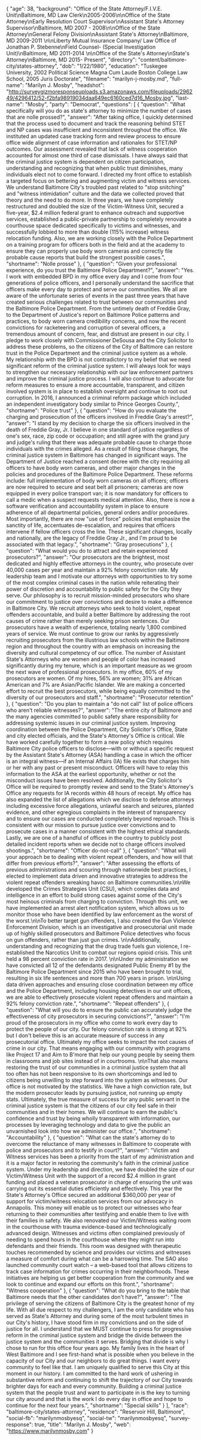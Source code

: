 {
  "age": 38,
  "background": "Office of the State Attorney/F.I.V.E. Unit\nBaltimore, MD Law Clerk\n2005-2006\n\nOffice of the State Attorney\nEarly Resolution Court Supervisor\nAssistant State's Attorney Supervisor\nBaltimore, MD 2007 - 2008\n\nOffice of the State Attorney\nGeneral Felony Division\nAssistant State's Attorney\nBaltimore, MD  2009-2011  \n\nLiberty Mutual Insurance Company/ Law Office of Jonathan P. Stebenne\nField Counsel- (Special Investigation Unit)\nBaltimore, MD  2011-2014  \n\nOffice of the State's Attorney\nState's Attorney\nBaltimore, MD  2015- Present",
  "directory": "content/baltimore-city/states-attorney",
  "dob": "1/22/1980",
  "education": "Tuskegee University, 2002   Political Science  Magna Cum Laude Boston College Law School, 2005  Juris Doctorate",
  "filename": "marilyn-j-mosby.md",
  "full-name": "Marilyn J. Mosby",
  "headshot": "http://surveygizmoresponseuploads.s3.amazonaws.com/fileuploads/296249/4296412/52-f2bfa98919034daa649ec6160ced7d16_Mosby.jpg",
  "last-name": "Mosby",
  "party": "Democrat",
  "questions": [
    {
      "question": "What specifically will you do as state's attorney to minimize the number of cases that are nolle prossed?",
      "answer": "After taking office, I quickly determined that the process used to document and track the reasoning behind STET and NP cases was insufficient and inconsistent throughout the office. We instituted an updated case tracking form and review process to ensure office wide alignment of case information and rationales for STET/NP outcomes.   Our assessment revealed that lack of witness cooperation accounted for almost one third of case dismissals. I have always said that the criminal justice system is dependent on citizen participation, understanding and recognizing that when public trust diminishes, many individuals elect not to come forward.  I directed my front office to establish a targeted focus on bettering and augmenting victim and witness services. We understand Baltimore City's troubled past related to \"stop snitching\" and \"witness intimidation\" culture and the data we collected proved that theory and the need to do more.  In three years, we have completely restructured and doubled the size of the Victim-Witness Unit, secured a five-year, $2.4 million federal grant to enhance outreach and supportive services, established a public-private partnership to completely renovate a courthouse space dedicated specifically to victims and witnesses, and successfully lobbied to more than double (115% increase) witness relocation funding.  Also, we are working closely with the Police Department on a training program for officers both in the field and at the academy to ensure they can properly use body worn cameras and correctly file probable cause reports that build the strongest possible cases.",
      "shortname": "Nolle prosse"
    },
    {
      "question": "Given your professional experience, do you trust the Baltimore Police Department?",
      "answer": "Yes.  I work with embedded BPD in my office every day and I come from four generations of police officers, and I personally understand the sacrifice that officers make every day to protect and serve our communities.    We all are aware of the unfortunate series of events in the past three years that have created serious challenges related to trust between our communities and the Baltimore Police Department. From the untimely death of Freddie Gray, to the Department of Justice's report on Baltimore Police patterns and practices, to body worn camera credibility concerns, and now the recent convictions for racketeering and corruption of several officers, a tremendous amount of concern, fear, and distrust are present in our city. I pledge to work closely with Commissioner DeSousa and the City Solicitor to address these problems, so the citizens of the City of Baltimore can restore trust in the Police Department and the criminal justice system as a whole.  My relationship with the BPD is not contradictory to my belief that we need significant reform of the criminal justice system.  I will always look for ways to strengthen our necessary relationship with our law enforcement partners and improve the criminal justice process. I will also continue to advocate for reform measures to ensure a more accountable, transparent, and citizen involved system is in place to establish oversight and continue to root out corruption. In 2016, I announced a criminal reform package which included an independent investigatory body similar to Prince Georges County.",
      "shortname": "Police trust"
    },
    {
      "question": "How do you evaluate the charging and prosecution of the officers involved in Freddie Gray's arrest?",
      "answer": "I stand by my decision to charge the six officers involved in the death of Freddie Gray, Jr. I believe in one standard of justice regardless of one's sex, race, zip code or occupation; and still agree with the grand jury and judge's ruling that there was adequate probable cause to charge those individuals with the crimes alleged.  As a result of filing those charges, the criminal justice system in Baltimore has changed in significant ways. The Department of Justice reached a consent decree with the city requiring all officers to have body worn cameras, and other major changes in the policies and procedures of the Baltimore Police Department.  These reforms include: full implementation of body worn cameras on all officers; officers are now required to secure and seat belt all prisoners; cameras are now equipped in every police transport van; it is now mandatory for officers to call a medic when a suspect requests medical attention. Also, there is now a software verification and accountability system in place to ensure adherence of all departmental policies, general orders and/or procedures. Most importantly, there are now \"use of force\" policies that emphasize the sanctity of life, accentuates de-escalation, and requires that officers intervene if fellow officers cross the line.  These significant changes, locally and nationally, are the legacy of Freddie Gray Jr., and I'm proud to be associated with that legacy.",
      "shortname": "Gray prosecutions"
    },
    {
      "question": "What would you do to attract and retain experienced prosecutors?",
      "answer": "Our prosecutors are the brightest, most dedicated and highly effective attorneys in the country, who prosecute over 40,000 cases per year and maintain a 92% felony conviction rate.  My leadership team and I motivate our attorneys with opportunities to try some of the most complex criminal cases in the nation while reiterating their power of discretion and accountability to public safety for the City they serve.  Our philosophy is to recruit mission-minded prosecutors who share our commitment to justice over convictions and desire to make a difference in Baltimore City. We recruit attorneys who seek to hold violent, repeat offenders accountable, and build a better Baltimore by addressing the root causes of crime rather than merely seeking prison sentences. Our prosecutors have a wealth of experience, totaling nearly 1,800 combined years of service.  We must continue to grow our ranks by aggressively recruiting prosecutors from the illustrious law schools within the Baltimore region and throughout the country with an emphasis on increasing the diversity and cultural competency of our office.  The number of Assistant State's Attorneys who are women and people of color has increased significantly during my tenure, which is an important measure as we groom the next wave of professional prosecutors. In my office, 60% of my prosecutors are women. Of my hires, 56% are women; 31% are African American and 7% are Asian/Pacific Islander. We are making a concerted effort to recruit the best prosecutors, while being equally committed to the diversity of our prosecutors and staff.",
      "shortname": "Prosecutor retention"
    },
    {
      "question": "Do you plan to maintain a \"do not call\" list of police officers who aren't reliable witnesses?",
      "answer": "The entire city of Baltimore and the many agencies committed to public safety share responsibility for addressing systemic issues in our criminal justice system.  Improving coordination between the Police Department, City Solicitor's Office, State and city elected officials, and the State's Attorney's Office is critical.  We have worked carefully together to form a new policy which requires Baltimore City police officers to disclose—with or without a specific request by the Assistant State's Attorney (ASA) handling a case in which the officer is an integral witness—if an Internal Affairs (IA) file exists that charges him or her with any past or present misconduct. Officers will have to relay this information to the ASA at the earliest opportunity, whether or not the misconduct issues have been resolved.  Additionally, the City Solicitor's Office will be required to promptly review and send to the State's Attorney's Office any requests for IA records within 48 hours of receipt.  My office has also expanded the list of allegations which we disclose to defense attorneys including excessive force allegations, unlawful search and seizures, planted evidence, and other egregious complaints in the interest of transparency and to ensure our cases are conducted completely beyond reproach. This is consistent with our mission to pursue justice over convictions and to prosecute cases in a manner consistent with the highest ethical standards.  Lastly, we are one of a handful of offices in the country to publicly post detailed incident reports when we decide not to charge officers involved shootings.",
      "shortname": "Officer do-not-call"
    },
    {
      "question": "What will your approach be to dealing with violent repeat offenders, and how will that differ from previous efforts?",
      "answer": "After assessing the efforts of previous administrations and scouring through nationwide best practices, I elected to implement data driven and innovative strategies to address the violent repeat offenders wreaking havoc on Baltimore communities.\n\nWe developed the Crimes Strategies Unit (CSU), which compiles data and intelligence in an effort to build strong cases against some of the City's most heinous criminals from charging to conviction. Through this unit, we have implemented an arrest alert notification system, which allows us to monitor those who have been identified by law enforcement as the worst of the worst.\n\nTo better target gun offenders, I also created the Gun Violence Enforcement Division, which is an investigative and prosecutorial unit made up of highly skilled prosecutors and Baltimore Police detectives who focus on gun offenders, rather than just gun crimes. \n\nAdditionally, understanding and recognizing that the drug trade fuels gun violence, I re-established the Narcotics Unit to combat our regions opioid crisis. This unit held a 98 percent conviction rate in 2017. \n\nUnder my administration we have convicted all 12 of the defendants designated Public Enemy #1 by the Baltimore Police Department since 2015 who have been brought to trial, resulting in six life sentences and more than 700 years in prison.  \n\nUsing data driven approaches and ensuring close coordination between my office and the Police Department, including housing detectives in our unit offices, we are able to effectively prosecute violent repeat offenders and maintain a 92% felony conviction rate.",
      "shortname": "Repeat offenders"
    },
    {
      "question": "What will you do to ensure the public can accurately judge the effectiveness of city prosecutors in securing convictions?",
      "answer": "I'm proud of the prosecutors in my office who come to work every day to protect the people of our city.  Our felony conviction rate is strong at 92% but I don't believe this is an accurate measure of success in any prosecutorial office.  Ultimately my office seeks to impact the root causes of crime in our city.  That means engaging with our community with programs like Project 17 and Aim to B'more that help our young people by seeing them in classrooms and job sites instead of in courtrooms. \n\nThat also means restoring the trust of our communities in a criminal justice system that all too often has not been responsive to its own shortcomings and led to citizens being unwilling to step forward into the system as witnesses.  Our office is not motivated by the statistics. We have a high conviction rate, but the modern prosecutor leads by pursuing justice, not running up empty stats. Ultimately, the true measure of success for any public servant in the criminal justice system is that the citizens of our city feel safe in their communities and in their homes.  We will continue to earn the public's confidence and trust by being wholly transparent with information, our processes by leveraging technology and data to give the public an unvarnished look into how we administer our office.",
      "shortname": "Accountability"
    },
    {
      "question": "What can the state's attorney do to overcome the reluctance of many witnesses in Baltimore to cooperate with police and prosecutors and to testify in court?",
      "answer": "Victim and Witness services has been a priority from the start of my administration and it is a major factor in restoring the community's faith in the criminal justice system.  Under my leadership and direction, we have doubled the size of our Victim/Witness Unit with the support of a record $2.4 million in grant funding and placed a veteran prosecutor in charge of ensuring the unit was carrying out its essential duties efficiently and effectively.  This year the State's Attorney's Office secured an additional $360,000 per year of support for victim/witness relocation services from our advocacy in Annapolis. This money will enable us to protect our witnesses who fear returning to their communities after testifying and enable them to live with their families in safety.  We also renovated our Victim/Witness waiting room in the courthouse with trauma evidence-based and technologically advanced design.  Witnesses and victims often complained previously of needing to spend hours in the courthouse where they might run into defendants and their friends.  This room was designed with therapeutic touches recommended by science and provides our victims and witnesses a measure of comfort during what can be a harrowing time.  The SAO also launched community court watch – a web-based tool that allows citizens to track case information for crimes occurring in their neighborhoods.  These initiatives are helping us get better cooperation from the community and we look to continue and expand our efforts on this front.",
      "shortname": "Witness cooperation"
    },
    {
      "question": "What do you bring to the table that Baltimore needs that the other candidates don't have?",
      "answer": "The privilege of serving the citizens of Baltimore City is the greatest honor of my life. With all due respect to my challengers, I am the only candidate who has served as State's Attorney and during some of the most turbulent times in our City's history, I have stood firm in my convictions and on the side of justice for all.  I understand that we MUST continue to press for progressive reform in the criminal justice system and bridge the divide between the justice system and the communities it serves.  Bridging that divide is why I chose to run for this office four years ago.  My family lives in the heart of West Baltimore and I see first-hand what is possible when you believe in the capacity of our City and our neighbors to do great things. I want every community to feel like that.  I am uniquely qualified to serve this City at this moment in our history. I am committed to the hard work of ushering in substantive reform and continuing to shift the trajectory of our City towards brighter days for each and every community. Building a criminal justice system that the people trust and want to participate in is the key to turning our city around and that is the work I do every day in office and hope to continue for the next four years.",
      "shortname": "Special skills"
    }
  ],
  "race": "baltimore-city/states-attorney",
  "residence": "Reservoir Hill, Baltimore",
  "social-fb": "marilynmosbyesq",
  "social-tw": "marilynmosbyesq",
  "survey-response": true,
  "title": "Marilyn J. Mosby",
  "web": "https://www.marilynmosby.com"
}
